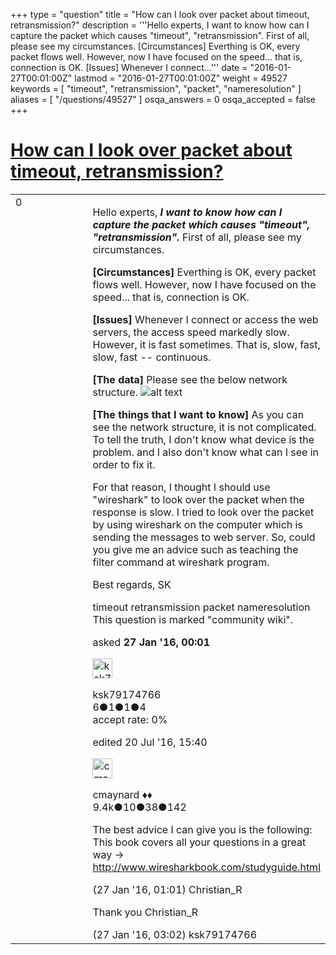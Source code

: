 +++
type = "question"
title = "How can I look over packet about timeout, retransmission?"
description = '''Hello experts, I want to know how can I capture the packet which causes &quot;timeout&quot;, &quot;retransmission&quot;. First of all, please see my circumstances. [Circumstances] Everthing is OK, every packet flows well. However, now I have focused on the speed... that is, connection is OK. [Issues] Whenever I connect...'''
date = "2016-01-27T00:01:00Z"
lastmod = "2016-01-27T00:01:00Z"
weight = 49527
keywords = [ "timeout", "retransmission", "packet", "nameresolution" ]
aliases = [ "/questions/49527" ]
osqa_answers = 0
osqa_accepted = false
+++

<div class="headNormal">

# [How can I look over packet about timeout, retransmission?](/questions/49527/how-can-i-look-over-packet-about-timeout-retransmission)

</div>

<div id="main-body">

<div id="askform">

<table id="question-table" style="width:100%;"><colgroup><col style="width: 50%" /><col style="width: 50%" /></colgroup><tbody><tr class="odd"><td style="width: 30px; vertical-align: top"><div class="vote-buttons"><div id="post-49527-score" class="post-score" title="current number of votes">0</div><div id="favorite-count" class="favorite-count"></div></div></td><td><div id="item-right"><div class="question-body"><p>Hello experts, <strong><em>I want to know how can I capture the packet which causes "timeout", "retransmission".</em></strong> First of all, please see my circumstances.</p><p><strong>[Circumstances]</strong> Everthing is OK, every packet flows well. However, now I have focused on the speed... that is, connection is OK.</p><p><strong>[Issues]</strong> Whenever I connect or access the web servers, the access speed markedly slow. However, it is fast sometimes. That is, slow, fast, slow, fast -- continuous.</p><p><strong>[The data]</strong> Please see the below network structure. <img src="https://osqa-ask.wireshark.org/upfiles/network_structure.JPG" alt="alt text" /></p><p><strong>[The things that I want to know]</strong> As you can see the network structure, it is not complicated. To tell the truth, I don't know what device is the problem. and I also don't know what can I see in order to fix it.</p><p>For that reason, I thought I should use "wireshark" to look over the packet when the response is slow. I tried to look over the packet by using wireshark on the computer which is sending the messages to web server. So, could you give me an advice such as teaching the filter command at wireshark program.</p><p>Best regards, SK</p></div><div id="question-tags" class="tags-container tags">timeout retransmission packet nameresolution</div><div id="question-controls" class="post-controls"><div class="community-wiki">This question is marked "community wiki".</div></div><div class="post-update-info-container"><div class="post-update-info post-update-info-user"><p>asked <strong>27 Jan '16, 00:01</strong></p><img src="https://secure.gravatar.com/avatar/20031c3651f3193be1aff0769a3da305?s=32&amp;d=identicon&amp;r=g" class="gravatar" width="32" height="32" alt="ksk79174766&#39;s gravatar image" /><p>ksk79174766<br />
<span class="score" title="6 reputation points">6</span><span title="1 badges"><span class="badge1">●</span><span class="badgecount">1</span></span><span title="1 badges"><span class="silver">●</span><span class="badgecount">1</span></span><span title="4 badges"><span class="bronze">●</span><span class="badgecount">4</span></span><br />
<span class="accept_rate" title="Rate of the user&#39;s accepted answers">accept rate:</span> <span title="ksk79174766 has no accepted answers">0%</span></p></img></div><div class="post-update-info post-update-info-edited"><p>edited 20 Jul '16, 15:40</p><img src="https://secure.gravatar.com/avatar/55158e2322c4e365a5e0a4a0ac3fbcef?s=32&amp;d=identicon&amp;r=g" class="gravatar" width="32" height="32" alt="cmaynard&#39;s gravatar image" /><p>cmaynard ♦♦<br />
<span class="score" title="9361 reputation points"><span>9.4k</span></span><span title="10 badges"><span class="badge1">●</span><span class="badgecount">10</span></span><span title="38 badges"><span class="silver">●</span><span class="badgecount">38</span></span><span title="142 badges"><span class="bronze">●</span><span class="badgecount">142</span></span></p></div></div><div id="comments-container-49527" class="comments-container"><span id="49528"></span><div id="comment-49528" class="comment"><div id="post-49528-score" class="comment-score"></div><div class="comment-text"><p>The best advice I can give you is the following: This book covers all your questions in a great way -&gt; <a href="http://www.wiresharkbook.com/studyguide.html">http://www.wiresharkbook.com/studyguide.html</a></p></div><div id="comment-49528-info" class="comment-info"><span class="comment-age">(27 Jan '16, 01:01)</span> Christian_R</div></div><span id="49533"></span><div id="comment-49533" class="comment"><div id="post-49533-score" class="comment-score"></div><div class="comment-text"><p>Thank you Christian_R</p></div><div id="comment-49533-info" class="comment-info"><span class="comment-age">(27 Jan '16, 03:02)</span> ksk79174766</div></div></div><div id="comment-tools-49527" class="comment-tools"></div><div class="clear"></div><div id="comment-49527-form-container" class="comment-form-container"></div><div class="clear"></div></div></td></tr></tbody></table>

</div>

</div>

